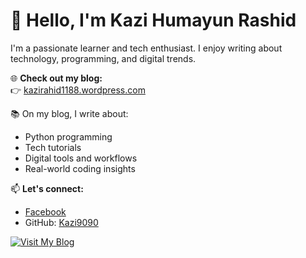 # 👋 Hello, I'm Kazi Humayun Rashid

I'm a passionate learner and tech enthusiast. I enjoy writing about technology, programming, and digital trends.

🌐 **Check out my blog:**  
👉 [kazirahid1188.wordpress.com](https://kazirahid1188.wordpress.com/)

📚 On my blog, I write about:
- Python programming
- Tech tutorials
- Digital tools and workflows
- Real-world coding insights

📫 **Let's connect:**
- [Facebook](https://facebook.com/kazi.humayun.rashid)
- GitHub: [Kazi9090](https://github.com/Kazi9090)

[![Visit My Blog](https://img.shields.io/badge/Blog-Visit-green)](https://kazirahid1188.wordpress.com/)
